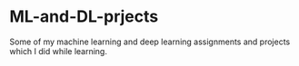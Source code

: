 # ML-and-DL-prjects
Some of my machine learning and deep learning assignments and projects which I did while learning.
